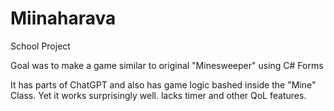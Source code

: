 # Miinaharava
School Project

Goal was to make a game similar to original "Minesweeper" using C# Forms

It has parts of ChatGPT and also has game logic bashed inside the "Mine" Class. 
Yet it works surprisingly well. lacks timer and other QoL features.
